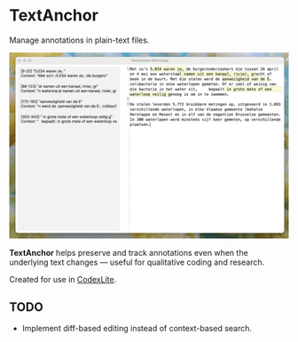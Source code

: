 # TextAnchor

Manage annotations in plain-text files.

![Demo screenshot](Images/DemoApp.png)

**TextAnchor** helps preserve and track annotations even when the underlying text changes — useful for qualitative coding and research.

Created for use in [CodexLite](https://github.com/designmatters/CodexLite).

## TODO

- Implement diff-based editing instead of context-based search.
